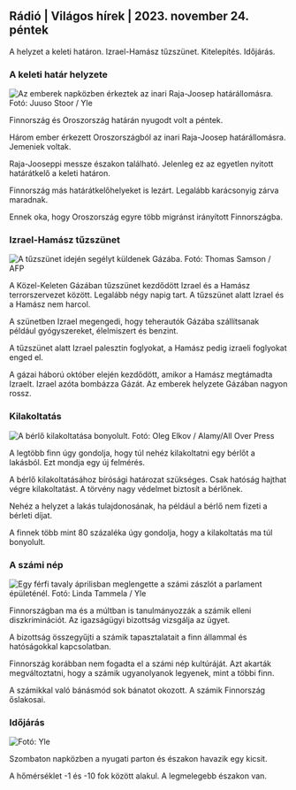 ## Rádió \| Világos hírek \| 2023. november 24. péntek

A helyzet a keleti határon. Izrael-Hamász tűzszünet. Kitelepítés. Időjárás.

### A keleti határ helyzete

![Az emberek napközben érkeztek az inari Raja-Joosep határállomásra. Fotó: Juuso Stoor / Yle](https://images.cdn.yle.fi/image/upload/c_crop,h_3368,w_5986,x_0,y_0/ar_1.7777777777777777,c_fill,g_faces,h_6275,0/d_1275,0q_auto:eco/f_auto/fl_lossy/v1700827102/39-120618465608fd4818b7)

Finnország és Oroszország határán nyugodt volt a péntek.

Három ember érkezett Oroszországból az inari Raja-Joosep határállomásra. Jemeniek voltak.

Raja-Jooseppi messze északon található. Jelenleg ez az egyetlen nyitott határátkelő a keleti határon.

Finnország más határátkelőhelyeket is lezárt. Legalább karácsonyig zárva maradnak.

Ennek oka, hogy Oroszország egyre több migránst irányított Finnországba.

### Izrael-Hamász tűzszünet

![A tűzszünet idején segélyt küldenek Gázába. Fotó: Thomas Samson / AFP](https://images.cdn.yle.fi/image/upload/c_crop,h_2879,w_5119,x_0,y_533/ar_1.777777777777777,c_fill,g_faces,h_675,0/dpr.12q_auto:eco/f_auto/fl_lossy/v1700822253/39-120580865603d3467a7a)

A Közel-Keleten Gázában tűzszünet kezdődött Izrael és a Hamász terrorszervezet között. Legalább négy napig tart. A tűzszünet alatt Izrael és a Hamász nem harcol.

A szünetben Izrael megengedi, hogy teherautók Gázába szállítsanak például gyógyszereket, élelmiszert és benzint.

A tűzszünet alatt Izrael palesztin foglyokat, a Hamász pedig izraeli foglyokat enged el.

A gázai háború október elején kezdődött, amikor a Hamász megtámadta Izraelt. Izrael azóta bombázza Gázát. Az emberek helyzete Gázában nagyon rossz.

### Kilakoltatás

![A bérlő kilakoltatása bonyolult. Fotó: Oleg Elkov / Alamy/All Over Press](https://images.cdn.yle.fi/image/upload/c_crop,h_3182,w_5657,x_121,y_740/ar_1.77777777777777777,c_fill_,g_25,/1dpr_1.0/q_auto:eco/f_auto/fl_lossy/v1698135288/39-115380264d2449083906)

A legtöbb finn úgy gondolja, hogy túl nehéz kilakoltatni egy bérlőt a lakásból. Ezt mondja egy új felmérés.

A bérlő kilakoltatásához bírósági határozat szükséges. Csak hatóság hajthat végre kilakoltatást. A törvény nagy védelmet biztosít a bérlőnek.

Nehéz a helyzet a lakás tulajdonosának, ha például a bérlő nem fizeti a bérleti díjat.

A finnek több mint 80 százaléka úgy gondolja, hogy a kilakoltatás ma túl bonyolult.

### A számi nép

![Egy férfi tavaly áprilisban meglengette a számi zászlót a parlament épületénél. Fotó: Linda Tammela / Yle](https://images.cdn.yle.fi/image/upload/c_crop,h_659,w_1173,x_0,y_133/ar_1.7777777777777777,c_fill,g_faces,h_675,/d_pr_1200q_auto:eco/f_auto/fl_lossy/v1693572536/39-10986686437da2797694)

Finnországban ma és a múltban is tanulmányozzák a számik elleni diszkriminációt. Az igazságügyi bizottság vizsgálja az ügyet.

A bizottság összegyűjti a számik tapasztalatait a finn állammal és hatóságokkal kapcsolatban.

Finnország korábban nem fogadta el a számi nép kultúráját. Azt akarták megváltoztatni, hogy a számik ugyanolyanok legyenek, mint a többi finn.

A számikkal való bánásmód sok bánatot okozott. A számik Finnország őslakosai.

### Időjárás

![ Fotó: Yle](https://images.cdn.yle.fi/image/upload/c_crop,h_1080,w_1919,x_0,y_0/ar_1.7777777777777777,c_fill,g_faces,h_675/d_prq_1200/d_prq_120.:eco/f_auto/fl_lossy/v1700835658/39-12063856560b12785459)

Szombaton napközben a nyugati parton és északon havazik egy kicsit.

A hőmérséklet -1 és -10 fok között alakul. A legmelegebb északon van.